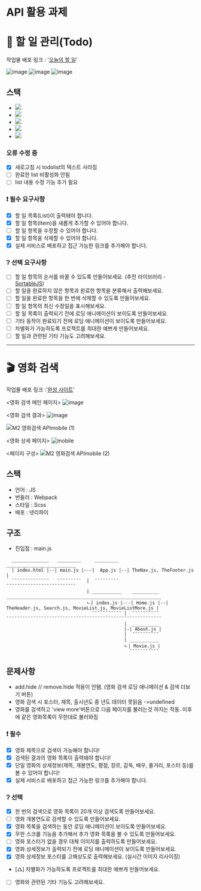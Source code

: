 # API 활용 과제
# 📌 할 일 관리(Todo)

작업물 배포 링크 : '[오늘의 할 일](https://todolistkse.netlify.app)'

![image](https://github.com/kse-seong-eun/-Git-practice/assets/66905959/39ef2d6f-d1fe-458e-a431-ea1d24086b83)
![image](https://github.com/kse-seong-eun/-Git-practice/assets/66905959/d516ce9b-2f89-41e9-becb-6eb6bedcf789)
![image](https://github.com/kse-seong-eun/-Git-practice/assets/66905959/05d7a855-72d0-4c09-be3d-709aa53689f4)

## 스택
- <img src="https://img.shields.io/badge/Sass-CC6699?style=flat&logo=sass&logoColor=white">
- <img src="https://img.shields.io/badge/React-61DAFB?style=flat&logo=React&logoColor=white"/>
- <img src="https://img.shields.io/badge/vite-646CFF?style=flat&logo=vite&logoColor=white"/>
- <img src="https://img.shields.io/badge/eslint-4B32C3?style=flat&logo=eslint&logoColor=white"/>
- <img src="https://img.shields.io/badge/prettier-F7B93E?style=flat&logo=prettier&logoColor=white"/>

### 오류 수정 중
- [x] 새로고침 시 todolist의 텍스트 사라짐
- [ ] 완료한 list 비활성화 안됨
- [ ] list 내용 수정 기능 추가 필요

### ❗ 필수 요구사항
- [x] 할 일 목록(List)이 출력돼야 합니다. 
- [x] 할 일 항목(Item)을 새롭게 추가할 수 있어야 합니다. 
- [ ] 할 일 항목을 수정할 수 있어야 합니다. 
- [x] 할 일 항목을 삭제할 수 있어야 합니다. 
- [x] 실제 서비스로 배포하고 접근 가능한 링크를 추가해야 합니다.

### ❔ 선택 요구사항
- [ ] 할 일 항목의 순서를 바꿀 수 있도록 만들어보세요. (추천 라이브러리 - [SortableJS](http://sortablejs.github.io/Sortable/))
- [ ] 할 일을 완료하지 않은 항목과 완료한 항목을 분류해서 출력해보세요.
- [ ] 할 일을 완료한 항목을 한 번에 삭제할 수 있도록 만들어보세요.
- [ ] 할 일 항목의 최신 수정일을 표시해보세요.
- [ ] 할 일 목록이 출력되기 전에 로딩 애니메이션이 보이도록 만들어보세요.
- [ ] 기타 동작이 완료되기 전에 로딩 애니메이션이 보이도록 만들어보세요.
- [ ] 차별화가 가능하도록 프로젝트를 최대한 예쁘게 만들어보세요.
- [ ] 할 일과 관련된 기타 기능도 고려해보세요.

----
# 🎬 영화 검색
작업물 배포 링크 :'[완성 사이트](https://omdbapikse.netlify.app)'



<영화 검색 메인 페이지>
![image](https://github.com/kse-seong-eun/-Git-practice/assets/66905959/5e52ca63-86a0-4b4e-9e51-555d553c30f4)

<영화 검색 결과>
![image](https://github.com/kse-seong-eun/-Git-practice/assets/66905959/16804a90-6040-4721-8722-1ef035004112)

![M2 영화검색 APImobile (1)](https://github.com/kse-seong-eun/-Git-practice/assets/66905959/3d5c1b16-7a75-44d1-8887-bb9792c13e7a)

<영화 상세 페이지>
![mobile](https://github.com/kse-seong-eun/-Git-practice/assets/66905959/ea855f64-bdba-49b0-904b-477b4ff80fdb)

<페이지 구성>
![M2 영화검색 APImobile (2)](https://github.com/kse-seong-eun/-Git-practice/assets/66905959/28f7d069-09e1-4f0b-a999-4a29a6a4a15a)


## 스택
- 언어 : JS
- 번들러 : Webpack
- 스타일 : Scss
- 배포 : 넷리파이

## 구조

- 진입점 : main.js

```
  ______________   _________     _________    __________________________
  | index.html |--| main.js |---|  App.js |--| TheNav.js, TheFooter.js |
  ¯¯¯¯¯¯¯¯¯¯¯¯¯¯   ¯¯¯¯¯¯¯¯¯  |  ¯¯¯¯¯¯¯¯¯    ¯¯¯¯¯¯¯¯¯¯¯¯¯¯¯¯¯¯¯¯¯¯¯¯¯¯
                              | ___________    __________   __________________________________________________________
                              ㄴ| index.js |---| Home.js |--| TheHeader.js, Search.js, MovieList.js, MovieListMore.js |
                                ¯¯¯¯¯¯¯¯¯¯¯ |  ¯¯¯¯¯¯¯¯¯¯   ¯¯¯¯¯¯¯¯¯¯¯¯¯¯¯¯¯¯¯¯¯¯¯¯¯¯¯¯¯¯¯¯¯¯¯¯¯¯¯¯¯¯¯¯¯¯¯¯¯¯¯¯¯¯¯¯¯¯
                                            |  __________
                                            |-| About.js |
                                            |  ¯¯¯¯¯¯¯¯¯¯
                                            | ___________
                                            ㄴ| Movie.js |
                                              ¯¯¯¯¯¯¯¯¯¯¯
```

## 문제사항

- add.hide // remove.hide 적용이 안됌. (영화 검색 로딩 애니메이션 & 검색 더보기 버튼)
- 영화 검색 시 포스터, 제목, 출시년도 중 년도 데이터 못읽음 ->undefined
- 영화를 검색하고 'view more'버튼으로 다음 페이지를 불러는것 까지는 작동. 이후에 같은 영화목록이 무한대로 불러와짐

### ❗ 필수

- [x] 영화 제목으로 검색이 가능해야 합니다!
- [x] 검색된 결과의 영화 목록이 출력돼야 합니다!
- [x] 단일 영화의 상세정보(제목, 개봉연도, 평점, 장르, 감독, 배우, 줄거리, 포스터 등)를 볼 수 있어야 합니다!
- [x] 실제 서비스로 배포하고 접근 가능한 링크를 추가해야 합니다.

### ❔ 선택

- [x] 한 번의 검색으로 영화 목록이 20개 이상 검색도록 만들어보세요.
- [ ] 영화 개봉연도로 검색할 수 있도록 만들어보세요.
- [x] 영화 목록을 검색하는 동안 로딩 애니메이션이 보이도록 만들어보세요.
- [x] 무한 스크롤 기능을 추가해서 추가 영화 목록을 볼 수 있도록 만들어보세요.
- [ ] 영화 포스터가 없을 경우 대체 이미지를 출력하도록 만들어보세요.
- [x] 영화 상세정보가 출력되기 전에 로딩 애니메이션이 보이도록 만들어보세요.
- [x] 영화 상세정보 포스터를 고해상도로 출력해보세요. (실시간 이미지 리사이징)
- [△] 차별화가 가능하도록 프로젝트를 최대한 예쁘게 만들어보세요.
- [ ] 영화와 관련된 기타 기능도 고려해보세요.


